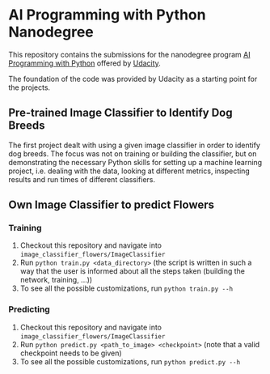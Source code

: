 # AI Programming with Python Nanodegree
This repository contains the submissions for the nanodegree program [AI Programming with Python](https://www.udacity.com/course/ai-programming-python-nanodegree--nd089) offered by [Udacity](https://www.udacity.com/).

The foundation of the code was provided by Udacity as a starting point for the projects.

## Pre-trained Image Classifier to Identify Dog Breeds

The first project dealt with using a given image classifier in order to identify dog breeds. The focus was not on training or building the classifier, but on demonstrating the necessary Python skills for setting up a machine learning project, i.e. dealing with the data, looking at different metrics, inspecting results and run times of different classifiers.


## Own Image Classifier to predict Flowers

### Training
1. Checkout this repository and navigate into `image_classifier_flowers/ImageClassifier`
2. Run `python train.py <data_directory>` (the script is written in such a way that the user is informed about all the steps taken (building the network, training, ...))
3. To see all the possible customizations, run `python train.py --h`

### Predicting
1. Checkout this repository and navigate into `image_classifier_flowers/ImageClassifier`
2. Run `python predict.py <path_to_image> <checkpoint>` (note that a valid checkpoint needs to be given)
3. To see all the possible customizations, run `python predict.py --h`